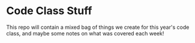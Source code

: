 # Code Class Stuff

This repo will contain a mixed bag of things we create for this year's code class, and maybe some notes on what was covered each week!
